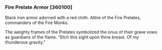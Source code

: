 ### Fire Prelate Armor [360100]

Black iron armor adorned with a red cloth. Attire of the Fire Prelates, commanders of the Fire Monks.

The weighty frames of the Prelates symbolized the onus of their grave vows as guardians of the flame. "Etch this sight upon thine breast. Of my thunderous gravity."